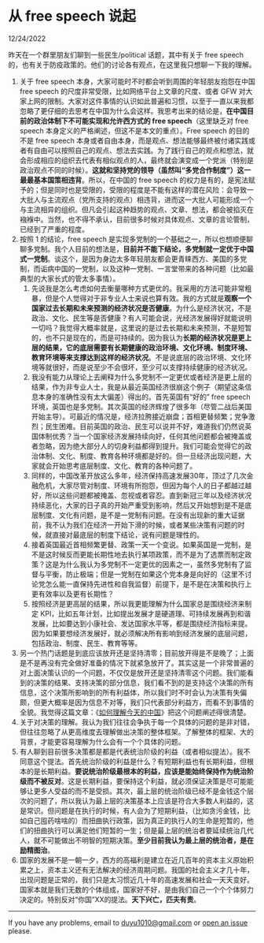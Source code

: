 # 从 free speech 说起
12/24/2022

昨天在一个群里朋友们聊到一些民生/political 话题，其中有关于 free speech 的，也有关于防疫政策的。他们的讨论各有观点，在这里我只想聊一下我的理解。

1. 关于 free speech 本身，大家可能时不时都会听到周围的年轻朋友抱怨在中国 free speech 的尺度非常受限，比如网络平台上文章的尺度、或者 GFW 对大家上网的限制。大家对这件事情的认识如此普遍和习惯，以至于一直以来我都忽略了更仔细的去思考在中国为什么会这样。我思考出来的结论是，**在中国目前的政治体制下不可能实现和允许西方式的 free speech**（这里缺乏对 free speech 本身定义的严格阐述，但这不是本文的重点）。Free speech 的目的不是 free speech 本身或者自由本身，而是观点、想法能够最终被付诸实践或者有自由可以按照自己的观点、想法去实践。为了践行自己的观点和想法，就会形成相应的组织去代表有相似观点的人，最终就会演变成一个党派（特别是政治观点不同的时候）。**这就和坚持党的领导（虽然叫“多党合作制度”）这一最最基本国策相违背**。所以，在中国的 free speech 的权力是有的，是宪法赋予的；但是同时也是受限的，受限的程度是不能有这样的潜在风险：会导致一大批人与主流观点（党所支持的观点）相违背，进而这一大批人可能形成一个与主流相异的组织。但凡会引起这种趋势的观点、文章、想法，都会被掐灭在襁褓中。当然，也不得不承认，目前很多时候对具体观点、文章的言论管制，已经到了严重的程度。
2. 按照 1 的结论，free speech 是实现多党制的一个基础之一，所以也想顺便聊聊多党制。我个人目前的想法是，**目前并不能下结论，多党制就一定优于中国式一党制**。谈这个，是因为身边太多年轻朋友都会更青睐西方、美国的多党制，而诟病中国的一党制，以及这种一党制、一言堂带来的各种问题（比如最典型的大家长式的管太多事情）。
   1. 先说我是怎么考虑如何去衡量哪种方式更优的。我采用的方法可能非常粗暴，但是个人觉得对于非专业人士来说也算有效。我的方式就是**观察一个国家过去长期和未来预测的经济状况是否健康**。为什么是经济状况，不是政治、文化、民生等是否健康？有人可能会说，光经济发展得好就能说明一切吗？我觉得大概率就是，这里说的是过去长期和未来预测，不是短暂的，也不只是现在的，而是可持续的。因为我认为**长期的经济状况是更上层的结果，它的底层需要有长期健康的政治环境、文化环境、制度环境、教育环境等来支撑达到这样的经济状况**。不是说底层的政治环境、文化环境等就很好，而是说至少不会很坏，至少可以支撑持续健康的经济状况。
   2. 我没有能力从理论上去阐释为什么多党制不一定更优或者经济是更上层的结果，作为非专业人士，我是从最近英国经济很崩这个例子（期望这条信息本身的准确性没有太大偏差）得出的。首先英国有“好的” free speech 环境，英国也是多党制。其次英国的经济辉煌了很多年（尽管二战后美国开始主导）。可最近的情况是，经济拉胯接近崩盘；首相更替频繁；党争激烈；民生困难。目前英国的政治、民生可以说并不好，难道我们仍然说英国体制优秀？当一个国家经济发展持续向好，任何其他问题都会被掩盖或者忽略，因为绝大部分人的切身利益都得到提升。我们可能会觉得它的政治体制、文化、制度、教育各种环境都是好的。但一旦经济出现问题，大家就会开始思考底层制度、文化、教育的各种问题了。
   3. 同样的，中国改革开放这么多年，经济保持高速发展30年，顶过了几次金融危机，大家尽管对制度、环境有所抱怨，但因为每个人的日子都越过越好，所以这些问题都被掩盖、忽视或者容忍。直到新冠三年以及经济状况持续恶化，大家的日子真的开始严重受到影响，然后又开始想到是不是底层制度、文化有问题，是不是一党制有问题。在没有出现新的重大证据前，我不认为我们在经济一开始下滑的时候，或者某些决策有问题的时候，就直接对最底层的制度下结论，说有问题是理性的。
   4. 接着英国最近首相频繁更替、政策一天一个变说。如果英国是一党制，是不是这时候反而更能长期性地去执行某项政策，而不是为了选票而制定政策？这是为什么我认为多党制不一定更优的因素之一，虽然多党制有了监督与平衡，防止极端；但是一党制在如果这个党本身是向好的（这里不讨论党怎么能一直保持先进性和自我监督）前提下，是不是在决策和执行上更有效率以及更有长期性？
   5. 按照经济是更高层的结果，所以我更能理解为什么国家总是围绕经济来制定 KPI，比如五年计划，比如提出发展才是硬道理、可持续发展再到和谐发展，比如要达到小康社会、发达国家水平等，都是围绕经济指标来提。因为如果要想经济发展好，就必须解决所有影响到经济发展的底层问题，包括政治、制度、民生、教育等等。
3. 另一个热门话题是到底应该放开还是坚持清零；目前放开得是不是晚了；上面是不是再没有完全做好准备的情况下就紧急放开了。其实这是一个非常普遍的对上面决策认识的一个问题，不仅仅是放开还是坚持清零这个问题。我们能看到的决策的结果、支持决策的部分信息，我们看不到的是支持这个决策的所有信息，这个决策所影响到的所有利益体，所以我们时不时会认为决策有失偏颇，但更大概率是因为信息不对等，我们只代表部分利益方，而看不到事情的全貌。我觉得这篇文章：《[如何理解今天的中国](https://mp.weixin.qq.com/s/fjr-m-lwMKEs1ETY4IpMMQ)》把这个问题阐述得很清楚。
4. 关于对决策的理解。我认为我们往往会争执于每一个具体的问题的是非对错，但往往忽略了从更高维度去理解做出决策的整体框架。了解整体的框架、大的背景，才能更容易理解为什么会有一个个具体的问题。
5. 有人聊到目前很多决策都是都是代表统治阶级的利益（或者相似提法）。我不同意这个提法。首先统治阶级的利益是什么？有短期利益也有长期利益，但根本的是长期利益。**要说统治阶级最根本的利益，应该是能始终保持作为统治阶级而不被反对**。这是长期利益，要保持这个利益，就必须保证决策是尽可能能够让更多人受益的而不是受损。其次，最上层的统治阶级已经不是金钱这个层次的问题了，所以我认为最上层的决策基本上应该是符合大多数人利益的，这是常识。但问题是在执行的时候，有人会为了短期利益，（比如贪污金钱，比如自己囤药啥啥的）而扭曲执行政策，因为真正的执行人的生命是短暂的，他们的扭曲执行可以满足他们短暂的一生；但是最上层的统治者要延续统治几代人，就不可能做出不明智的短期决策。**至少目前我认为最上层的统治者，是在励精图治**。
6. 国家的发展不是一朝一夕，西方的高福利是建立在近几百年的资本主义原始积累之上，资本主义还有无法解决的经济周期问题。我国的社会主义才几十年，出现问题是正常的，我们只是太习惯近几十年的高速发展和社会一天天变好。国家本就是我们无数的个体组成，国家好不好，是由我们自己一个个个体努力决定的。特别反对“你国”XX的提法。**天下兴亡，匹夫有责**。

---
If you have any problems, email to duyu1010@gmail.com or  [open an issue](https://github.com/bigyelow/bigyelow.github.io/issues/new) please.